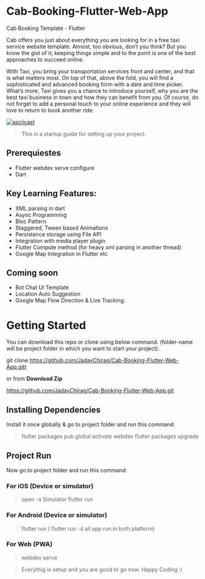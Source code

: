 # Cab-Booking-Flutter-Web-App
Cab Booking Template - Flutter

Cab offers you just about everything you are looking for in a free taxi service website template. Almost, too obvious, don’t you think? But you know the gist of it; keeping things simple and to the point is one of the best approaches to succeed online.

With Taxi, you bring your transportation services front and center, and that is what matters most. On top of that, above the fold, you will find a sophisticated and advanced booking form with a date and time picker. What’s more, Taxi gives you a chance to introduce yourself, why you are the best taxi business in town and how they can benefit from you. Of course, do not forget to add a personal touch to your online experience and they will love to return to book another ride.

[![asciicast](https://asciinema.org/a/113463.png)](https://youtu.be/MqenkR-mBp4)


> This is a startup guide for setting up your project.

## Prerequiestes
* Flutter webdev serve configure
* Dart

## Key Learning Features:

* XML parsing in dart
* Async Programming
* Bloc Pattern
* Staggered, Tween based Animations
* Persistence storage using File API 
* Integration with media player plugin
* Flutter Compute method (for heavy xml parsing in another thread)
* Google Map Integration in Flutter etc

## Coming soon 

* Bot Chat UI Template
* Location Auto Suggestion
* Google Map Flow Direction & Live Tracking.

# Getting Started

You can download this repo or clone using below command. (folder-name will be project folder in which you want to start your project).

git clone <https://github.com/JadavChirag/Cab-Booking-Flutter-Web-App.gitt> <folder-name>

or from **Download Zip**

<https://github.com/JadavChirag/Cab-Booking-Flutter-Web-App.git>


## Installing Dependencies

Install it once globally &  go to project folder and run this command:

> flutter packages pub global activate webdev
> flutter packages upgrade

## Project Run

Now go to project folder and run this command:

### For iOS (Device or simulator)

> open -a Simulator
> flutter run

### For Android (Device or simulator)

> flutter run ( flutter run -d all app run in both platform)

### For Web (PWA)

> webdev serve

>Everythig is setup and you are good to go now. Happy Coding :)
